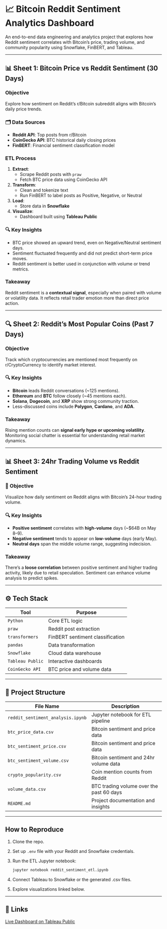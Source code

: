 # 📈 Bitcoin Reddit Sentiment Analytics Dashboard

An end-to-end data engineering and analytics project that explores how Reddit sentiment correlates with Bitcoin’s price, trading volume, and community popularity using Snowflake, FinBERT, and Tableau.

---

## 📊 Sheet 1: Bitcoin Price vs Reddit Sentiment (30 Days)

### Objective
Explore how sentiment on Reddit’s r/Bitcoin subreddit aligns with Bitcoin’s daily price trends.

### 🗂️ Data Sources
- **Reddit API**: Top posts from r/Bitcoin
- **CoinGecko API**: BTC historical daily closing prices
- **FinBERT**: Financial sentiment classification model

### ETL Process
1. **Extract**:
   - Scrape Reddit posts with `praw`
   - Fetch BTC price data using CoinGecko API
2. **Transform**:
   - Clean and tokenize text
   - Run FinBERT to label posts as Positive, Negative, or Neutral
3. **Load**:
   - Store data in **Snowflake**
4. **Visualize**:
   - Dashboard built using **Tableau Public**

### 🔍 Key Insights
- BTC price showed an upward trend, even on Negative/Neutral sentiment days.
- Sentiment fluctuated frequently and did not predict short-term price moves.
- Reddit sentiment is better used in conjunction with volume or trend metrics.

### Takeaway
Reddit sentiment is a **contextual signal**, especially when paired with volume or volatility data. It reflects retail trader emotion more than direct price action.

---

## 🔍 Sheet 2: Reddit’s Most Popular Coins (Past 7 Days)

### Objective
Track which cryptocurrencies are mentioned most frequently on r/CryptoCurrency to identify market interest.


### 🔍 Key Insights
- **Bitcoin** leads Reddit conversations (~125 mentions).
- **Ethereum** and **BTC** follow closely (~45 mentions each).
- **Solana**, **Dogecoin**, and **XRP** show strong community traction.
- Less-discussed coins include **Polygon**, **Cardano**, and **ADA**.

### Takeaway
Rising mention counts can **signal early hype or upcoming volatility**. Monitoring social chatter is essential for understanding retail market dynamics.

---

## 📊 Sheet 3: 24hr Trading Volume vs Reddit Sentiment

### 🧭 Objective
Visualize how daily sentiment on Reddit aligns with Bitcoin’s 24-hour trading volume.

### 🔍 Key Insights
- **Positive sentiment** correlates with **high-volume** days (~$64B on May 8–9).
- **Negative sentiment** tends to appear on **low-volume** days (early May).
- **Neutral days** span the middle volume range, suggesting indecision.

### Takeaway
There’s a **loose correlation** between positive sentiment and higher trading activity, likely due to retail speculation. Sentiment can enhance volume analysis to predict spikes.

---

## ⚙️ Tech Stack

| Tool               | Purpose                                      |
|--------------------|----------------------------------------------|
| `Python`           | Core ETL logic                               |
| `praw`             | Reddit post extraction                       |
| `transformers`     | FinBERT sentiment classification             |
| `pandas`           | Data transformation                          |
| `Snowflake`        | Cloud data warehouse                         |
| `Tableau Public`   | Interactive dashboards                       |
| `CoinGecko API`    | BTC price and volume data                    |

---
## 📁 Project Structure

| File Name                 | Description                                  |
|--------------------------|----------------------------------------------|
| `reddit_sentiment_analysis.ipynb` | Jupyter notebook for ETL pipeline      |
| `btc_price_data.csv`    | Bitcoin sentiment and price data            |
| `btc_sentiment_price.csv`    | Bitcoin sentiment and price data            |
| `btc_sentiment_volume.csv`    | Bitcoin sentiment and 24hr volume data     |
| `crypto_popularity.csv`      | Coin mention counts from Reddit             |
| `volume_data.csv`            | BTC trading volume over the past 60 days    |
| `README.md`                  | Project documentation and insights          |


---

## How to Reproduce

1. Clone the repo.
2. Set up `.env` file with your Reddit and Snowflake credentials.
3. Run the ETL Jupyter notebook:
   ```bash
   jupyter notebook reddit_sentiment_etl.ipynb
4. Connect Tableau to Snowflake or the generated .csv files.

5. Explore visualizations linked below.

---

## 🔗 Links
[Live Dashboard on Tableau Public](https://public.tableau.com/views/price_sentiment/Sheet1?:language=en-US&:sid=&:redirect=auth&:display_count=n&:origin=viz_share_link)
